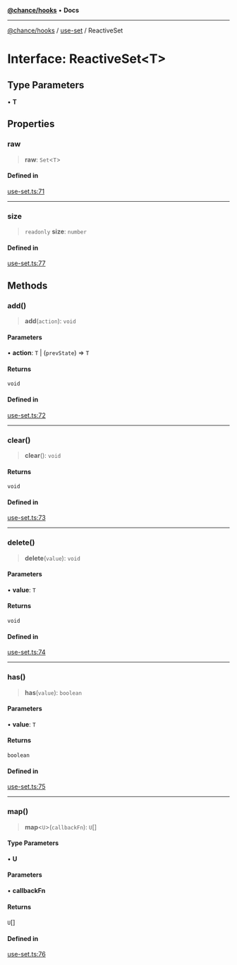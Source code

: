 [**@chance/hooks**](../../README.md) • **Docs**

***

[@chance/hooks](../../modules.md) / [use-set](../README.md) / ReactiveSet

# Interface: ReactiveSet\<T\>

## Type Parameters

• **T**

## Properties

### raw

> **raw**: `Set`\<`T`\>

#### Defined in

[use-set.ts:71](https://github.com/chaance/hooks/blob/3a106812f998ae2dc116bc6963936377cd0af671/src/use-set.ts#L71)

***

### size

> `readonly` **size**: `number`

#### Defined in

[use-set.ts:77](https://github.com/chaance/hooks/blob/3a106812f998ae2dc116bc6963936377cd0af671/src/use-set.ts#L77)

## Methods

### add()

> **add**(`action`): `void`

#### Parameters

• **action**: `T` \| (`prevState`) => `T`

#### Returns

`void`

#### Defined in

[use-set.ts:72](https://github.com/chaance/hooks/blob/3a106812f998ae2dc116bc6963936377cd0af671/src/use-set.ts#L72)

***

### clear()

> **clear**(): `void`

#### Returns

`void`

#### Defined in

[use-set.ts:73](https://github.com/chaance/hooks/blob/3a106812f998ae2dc116bc6963936377cd0af671/src/use-set.ts#L73)

***

### delete()

> **delete**(`value`): `void`

#### Parameters

• **value**: `T`

#### Returns

`void`

#### Defined in

[use-set.ts:74](https://github.com/chaance/hooks/blob/3a106812f998ae2dc116bc6963936377cd0af671/src/use-set.ts#L74)

***

### has()

> **has**(`value`): `boolean`

#### Parameters

• **value**: `T`

#### Returns

`boolean`

#### Defined in

[use-set.ts:75](https://github.com/chaance/hooks/blob/3a106812f998ae2dc116bc6963936377cd0af671/src/use-set.ts#L75)

***

### map()

> **map**\<`U`\>(`callbackFn`): `U`[]

#### Type Parameters

• **U**

#### Parameters

• **callbackFn**

#### Returns

`U`[]

#### Defined in

[use-set.ts:76](https://github.com/chaance/hooks/blob/3a106812f998ae2dc116bc6963936377cd0af671/src/use-set.ts#L76)
